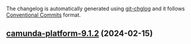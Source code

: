 The changelog is automatically generated using [git-chglog](https://github.com/git-chglog/git-chglog)
and it follows [Conventional Commits](https://www.conventionalcommits.org/en/v1.0.0/) format.


<a name="camunda-platform-9.1.2"></a>
## [camunda-platform-9.1.2](https://github.com/camunda/camunda-platform-helm/compare/camunda-platform-9.1.1...camunda-platform-9.1.2) (2024-02-15)

